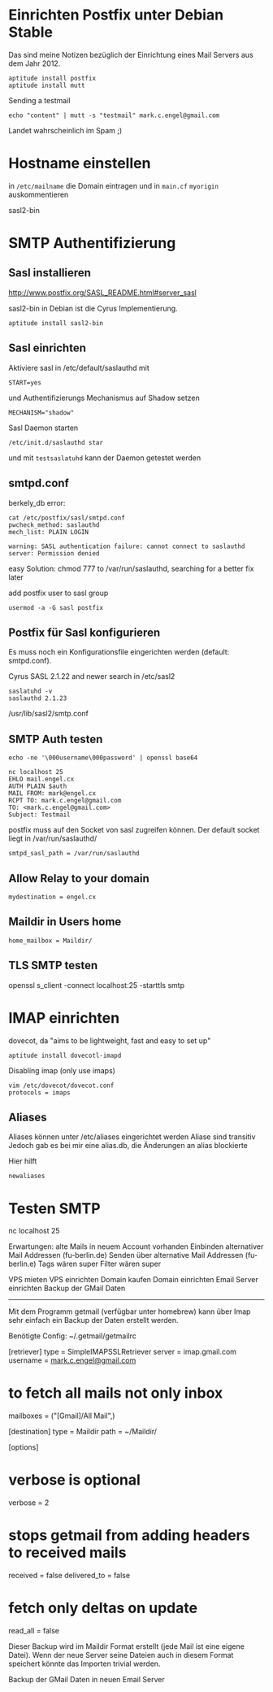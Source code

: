 Einrichten Postfix unter Debian Stable
======================================

Das sind meine Notizen bezüglich der Einrichtung eines Mail Servers aus dem Jahr 2012.

    aptitude install postfix
    aptitude install mutt

Sending a testmail

    echo "content" | mutt -s "testmail" mark.c.engel@gmail.com

Landet wahrscheinlich im Spam ;)

Hostname einstellen
===================

in `/etc/mailname` die Domain eintragen und in `main.cf` `myorigin` auskommentieren

sasl2-bin

SMTP Authentifizierung
======================

Sasl installieren
-----------------

http://www.postfix.org/SASL_README.html#server_sasl

sasl2-bin in Debian ist die Cyrus Implementierung.

    aptitude install sasl2-bin

Sasl einrichten
---------------

Aktiviere sasl in /etc/default/saslauthd mit

    START=yes

und Authentifizierungs Mechanismus auf Shadow setzen

    MECHANISM="shadow"

Sasl Daemon starten

    /etc/init.d/saslauthd star

und mit `testsaslatuhd` kann der Daemon getestet werden

smtpd.conf
----------

berkely_db error:

    cat /etc/postfix/sasl/smtpd.conf
    pwcheck_method: saslauthd
    mech_list: PLAIN LOGIN

    warning: SASL authentication failure: cannot connect to saslauthd server: Permission denied

easy Solution: chmod 777 to /var/run/saslauthd, searching for a better fix later

add postfix user to sasl group

    usermod -a -G sasl postfix


Postfix für Sasl konfigurieren
------------------------------

Es muss noch ein Konfigurationsfile eingerichten werden (default: smtpd.conf).


Cyrus SASL 2.1.22 and newer search in /etc/sasl2

    saslatuhd -v
    saslauthd 2.1.23

/usr/lib/sasl2/smtp.conf

SMTP Auth testen
----------------

    echo -ne '\000username\000password' | openssl base64

    nc localhost 25
    EHLO mail.engel.cx
    AUTH PLAIN $auth
    MAIL FROM: mark@engel.cx
    RCPT TO: mark.c.engel@gmail.com
    TO: <mark.c.engel@gmail.com>
    Subject: Testmail

postfix muss auf den Socket von sasl zugreifen können.
Der default socket liegt in /var/run/saslauthd/

    smtpd_sasl_path = /var/run/saslauthd

Allow Relay to your domain
--------------------------

    mydestination = engel.cx

Maildir in Users home
---------------------

    home_mailbox = Maildir/


TLS SMTP testen
---------------

openssl s_client -connect localhost:25 -starttls smtp

IMAP einrichten
===============

dovecot, da "aims to be lightweight, fast and easy to set up"

    aptitude install dovecotl-imapd

Disabling imap (only use imaps)

    vim /etc/dovecot/dovecot.conf
    protocols = imaps

Aliases
-------

Aliases können unter /etc/aliases eingerichtet werden
Aliase sind transitiv
Jedoch gab es bei mir eine alias.db, die Änderungen an alias blockierte

Hier hilft

    newaliases

Testen SMTP
===========

nc localhost 25


Erwartungen:
alte Mails in neuem Account vorhanden
Einbinden alternativer Mail Addressen (fu-berlin.de)
Senden über alternative Mail Addressen (fu-berlin.e)
Tags wären super
Filter wären super

VPS mieten
VPS einrichten
Domain kaufen
Domain einrichten
Email Server einrichten
Backup der GMail Daten
______________________

Mit dem Programm getmail (verfügbar unter homebrew) kann über Imap sehr einfach ein Backup der Daten erstellt werden.

Benötigte Config:
~/.getmail/getmailrc

[retriever]
type = SimpleIMAPSSLRetriever
server = imap.gmail.com
username = mark.c.engel@gmail.com
# to fetch all mails not only inbox
mailboxes = ("[Gmail]/All Mail",)

[destination]
type = Maildir
path = ~/Maildir/

[options]
# verbose is optional
verbose = 2
# stops getmail from adding headers to received mails
received = false
delivered_to = false
# fetch only deltas on update
read_all = false

Dieser Backup wird im Maildir Format erstellt (jede Mail ist eine eigene Datei).
Wenn der neue Server seine Dateien auch in diesem Format speichert könnte das Importen trivial werden.

Backup der GMail Daten in neuen Email Server



